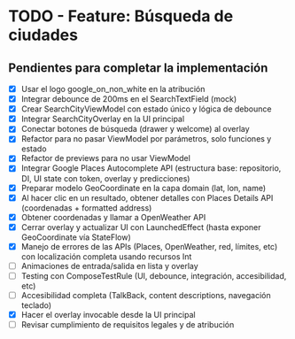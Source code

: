 # TODO - Feature: Búsqueda de ciudades

## Pendientes para completar la implementación

- [x] Usar el logo google_on_non_white en la atribución
- [x] Integrar debounce de 200ms en el SearchTextField (mock)
- [x] Crear SearchCityViewModel con estado único y lógica de debounce
- [x] Integrar SearchCityOverlay en la UI principal
- [x] Conectar botones de búsqueda (drawer y welcome) al overlay
- [x] Refactor para no pasar ViewModel por parámetros, solo funciones y estado
- [x] Refactor de previews para no usar ViewModel
- [x] Integrar Google Places Autocomplete API (estructura base: repositorio, DI, UI state con token, overlay y predicciones)
- [x] Preparar modelo GeoCoordinate en la capa domain (lat, lon, name)
- [x] Al hacer clic en un resultado, obtener detalles con Places Details API (coordenadas + formatted address)
- [x] Obtener coordenadas y llamar a OpenWeather API
- [x] Cerrar overlay y actualizar UI con LaunchedEffect (hasta exponer GeoCoordinate vía StateFlow)
- [x] Manejo de errores de las APIs (Places, OpenWeather, red, límites, etc) con localización completa usando recursos Int
- [ ] Animaciones de entrada/salida en lista y overlay
- [ ] Testing con ComposeTestRule (UI, debounce, integración, accesibilidad, etc)
- [ ] Accesibilidad completa (TalkBack, content descriptions, navegación teclado)
- [x] Hacer el overlay invocable desde la UI principal
- [ ] Revisar cumplimiento de requisitos legales y de atribución 